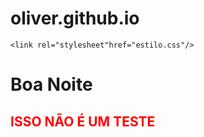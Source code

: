 # oliver.github.io
<!DOCTYPE html>
<html lang="pt-br">
<head>
    <meta charset="UTF-8">
    <meta name="viewport" content="width=, initial-scale=1.0">
    <title> futemax </title>
        
    <link rel="stylesheet"href="estilo.css"/>

  </head>
 <body>
<h1>Boa Noite</h2>
   
   <h2 style="color: red ;">ISSO NÃO É UM TESTE</h2>






</body>
